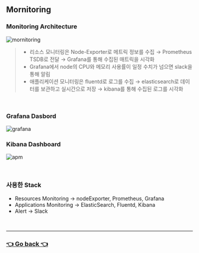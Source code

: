 ## Mornitoring
### Monitoring Architecture
![mornitoring](https://user-images.githubusercontent.com/59479926/209446258-ddf8b294-4219-429e-b59f-fed45788d4c4.jpg)
>- 리소스 모니터링은 Node-Exporter로 메트릭 정보를 수집 → Prometheus TSDB로 전달 → Grafana를 통해 수집된 매트릭을 시각화
>- Grafana에서 node의 CPU와 메모리 사용률이 일정 수치가 넘으면 slack을 통해 알림
>- 애플리케이션 모니터링은 fluentd로 로그를 수집 → elasticsearch로 데이터를 보관하고 실시간으로 저장 → kibana를 통해 수집된 로그를 시각화

</br>

### Grafana Dasbord
![grafana](https://user-images.githubusercontent.com/59479926/209428192-f7a6ba1b-2b99-4fb5-a2f8-6cecd68c5f23.png)

### Kibana Dashboard
![apm](https://user-images.githubusercontent.com/59479926/209428055-8ede0586-3f9d-45d2-8e6a-75202447b8b5.png)

</br>

### 사용한 Stack
- Resources Monitoring -> nodeExporter, Prometheus, Grafana
- Applications Monitoring -> ElasticSearch, Fluentd, Kibana
- Alert -> Slack

</br>

---

### [👈 Go back 👈](https://github.com/hyunjaebok/AWeSome_AWS_FinalProject)
